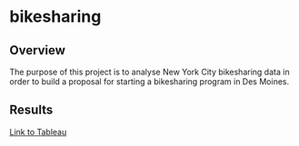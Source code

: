# bikesharing

## Overview
The purpose of this project is to analyse New York City bikesharing data in order to build a proposal for starting a bikesharing program in Des Moines.

## Results
[Link to Tableau](https://public.tableau.com/views/Module14-Visualizations/BikesharingInNewYorkCity?:language=en-US&publish=yes&:display_count=n&:origin=viz_share_link)
